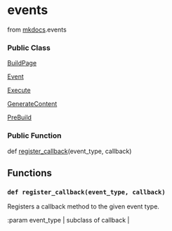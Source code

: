 events
=================================

from <a href="api/mkdocs">mkdocs</a>.events






### Public Class


[BuildPage](api/mkdocs/events/BuildPage) 



[Event](api/mkdocs/events/Event) 



[Execute](api/mkdocs/events/Execute) 



[GenerateContent](api/mkdocs/events/GenerateContent) 



[PreBuild](api/mkdocs/events/PreBuild) 





### Public Function


def [register_callback](#def-register_callback)(event_type, callback)







Functions
------------------













### `def register_callback(event_type, callback)`




Registers a callback method to the given event type.

:param      event_type | subclass of <Event>
            callback   | <callable>



